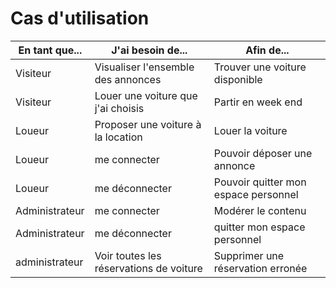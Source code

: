 # Cas d'utilisation

| En tant que... | J'ai besoin de...                       | Afin de...                           |
| -------------- | --------------------------------------- | ------------------------------------ |
| Visiteur       | Visualiser l'ensemble des annonces      | Trouver une voiture disponible       |
| Visiteur       | Louer une voiture que j'ai choisis      | Partir en week end                   |
| Loueur         | Proposer une voiture à la location      | Louer la voiture                     |
| Loueur         | me connecter                            | Pouvoir déposer une annonce          |
| Loueur         | me déconnecter                          | Pouvoir quitter mon espace personnel |
| Administrateur | me connecter                            | Modérer le contenu                   |
| Administrateur | me déconnecter                          | quitter mon espace personnel         |
| administrateur | Voir toutes les réservations de voiture | Supprimer une réservation erronée    |
